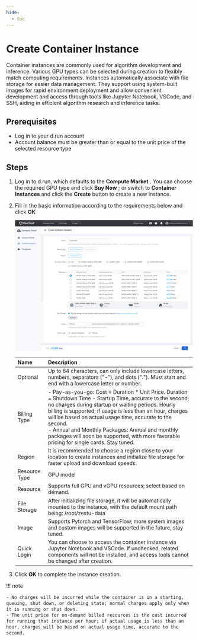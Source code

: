 ```yaml
---
hide:
  - toc
---
```


# Create Container Instance

Container instances are commonly used for algorithm development and inference.
Various GPU types can be selected during creation to flexibly match computing requirements.
Instances automatically associate with file storage for easier data management.
They support using system-built images for rapid environment deployment and allow
convenient development and access through tools like Jupyter Notebook, VSCode, and SSH,
aiding in efficient algorithm research and inference tasks.

## Prerequisites

- Log in to your d.run account
- Account balance must be greater than or equal to the unit price of the selected resource type

## Steps

1. Log in to d.run, which defaults to the **Compute Market** .
   You can choose the required GPU type and click **Buy Now** ; 
   or switch to **Container Instances** and click the **Create** button to create a new instance.

2. Fill in the basic information according to the requirements below and click **OK**

    ![Create Container Instance 2](images/createpod2.png)

    | Name | Description |
    |------|------------- |
    | Optional | Up to 64 characters, can only include lowercase letters, numbers, separators ("-"), and dots ("."). Must start and end with a lowercase letter or number. |
    | Billing Type | - Pay-as-you-go: Cost = Duration * Unit Price. Duration = Shutdown Time - Startup Time, accurate to the second; no charges during startup or waiting periods. Hourly billing is supported; if usage is less than an hour, charges will be based on actual usage time, accurate to the second. <br/> - Annual and Monthly Packages: Annual and monthly packages will soon be supported, with more favorable pricing for single cards. Stay tuned. |
    | Region | It is recommended to choose a region close to your location to create instances and initialize file storage for faster upload and download speeds. |
    | Resource Type | GPU model |
    | Resource | Supports full GPU and vGPU resources; select based on demand. |
    | File Storage | After initializing file storage, it will be automatically mounted to the instance, with the default mount path being: /root/zestu-data |
    | Image | Supports Pytorch and TensorFlow; more system images and custom images will be supported in the future, stay tuned. |
    | Quick Login | You can choose to access the container instance via Jupyter Notebook and VSCode. If unchecked, related components will not be installed, and access tools cannot be changed after creation. |
  
3. Click **OK** to complete the instance creation.

!!! note

    - No charges will be incurred while the container is in a starting, queuing, shut down, or deleting state; normal charges apply only when it is running or shut down.
    - The unit price for on-demand billed resources is the cost incurred for running that instance per hour; if actual usage is less than an hour, charges will be based on actual usage time, accurate to the second.
